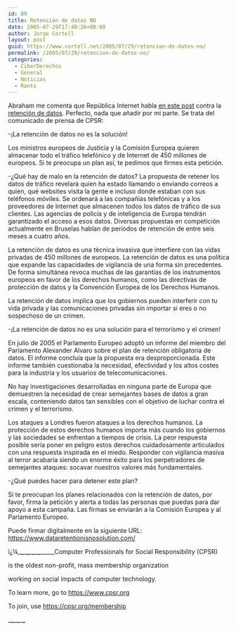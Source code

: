 ```yaml
---
id: 89
title: Retención de datos NO
date: 2005-07-29T17:40:26+00:00
author: Jorge Cortell
layout: post
guid: https://www.cortell.net/2005/07/29/retencion-de-datos-no/
permalink: /2005/07/29/retencion-de-datos-no/
categories:
  - CiberDerechos
  - General
  - Noticias
  - Rants
---
```

Abraham me comenta que República Internet habla [en este post](https://www.republicainternet.com/articulo.php?id=120) contra la [retención de datos](https://www.dataretentionisnosolution.com/). Perfecto, nada que añadir por mi parte. Se trata del comunicado de prensa de CPSR:

-¡La retención de datos no es la solución!

Los ministros europeos de Justicia y la Comisión Europea quieren almacenar todo el tráfico telefónico y de Internet de 450 millones de europeos. Si te preocupa un plan así­, te pedimos que firmes esta petición.

-¿Qué hay de malo en la retención de datos? La propuesta de retener los datos de tráfico revelará quien ha estado llamando o enviando correos a quien, qué websites visita la gente e incluso donde estaban con sus teléfonos móviles. Se ordenará a las compañí­as telefónicas y a los proveedores de Internet que almacenen todos los datos de tráfico de sus clientes. Las agencias de policí­a y de inteligencia de Europa tendrán garantizado el acceso a esos datos. Diversas propuestas en competición actualmente en Bruselas hablan de perí­odos de retención de entre seis meses a cuatro años.

La retención de datos es una técnica invasiva que interfiere con las vidas privadas de 450 millones de europeos. La retención de datos es una polí­tica que expande las capacidades de vigilancia de una forma sin precedentes. De forma simultánea revoca muchas de las garantí­as de los instrumentos europeos en favor de los derechos humanos, como las directivas de protección de datos y la Convención Europea de los Derechos Humanos.
  
La retención de datos implica que los gobiernos pueden interferir con tu vida privada y las comunicaciones privadas sin importar si eres o no sospechoso de un crimen.

-¡La retención de datos no es una solución para el terrorismo y el crimen!

En julio de 2005 el Parlamento Europeo adoptó un informe del miembro del Parlamento Alexander Alvaro sobre el plan de retención obligatoria de datos. El informe concluí­a que la propuesta era desproporcionada. Este informe también cuestionaba la necesidad, efectividad y los altos costes para la industria y los usuarios de telecomunicaciones.

No hay investigaciones desarrolladas en ninguna parte de Europa que demuestren la necesidad de crear semejantes bases de datos a gran escala, conteniendo datos tan sensibles con el objetivo de luchar contra el crimen y el terrorismo.

Los ataques a Londres fueron ataques a los derechos humanos. La protección de estos derechos humanos importa más cuando los gobiernos y las sociedades se enfrentan a tiempos de crisis. La peor respuesta posible serí­a poner en peligro estos derechos cuidadosamente articulados con una respuesta inspirada en el miedo. Responder con vigilancia masiva al terror acabarí­a siendo un enorme éxito para los perpetradores de semejantes ataques: socavar nuestros valores más fundamentales.

-¿Qué puedes hacer para detener este plan?

Si te preocupan los planes relacionados con la retención de datos, por favor, firma la petición y alerta a todas las personas que puedas para dar apoyo a esta campaña. Las firmas se enviarán a la Comisión Europea y al Parlamento Europeo.

Puede firmar digitalmente en la siguiente URL: https://www.dataretentionisnosolution.com/

ï¿¼\___\___\___\___\___\___\___\___\_____Computer Professionals for Social Responsibility (CPSR)
  
is the oldest non-profit, mass membership organization
  
working on social impacts of computer technology.

To learn more, go to https://www.cpsr.org

To join, use https://cpsr.org/membership
  
\___\___\___\___\___\___